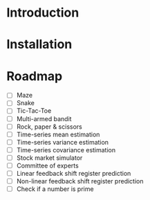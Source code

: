 # Introduction
# Installation
# Roadmap
- [ ] Maze
- [ ] Snake
- [ ] Tic-Tac-Toe
- [ ] Multi-armed bandit
- [ ] Rock, paper & scissors
- [ ] Time-series mean estimation
- [ ] Time-series variance estimation
- [ ] Time-series covariance estimation
- [ ] Stock market simulator
- [ ] Committee of experts
- [ ] Linear feedback shift register prediction
- [ ] Non-linear feedback shift register prediction
- [ ] Check if a number is prime
